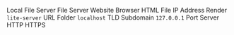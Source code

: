 Local File Server
File Server
Website
Browser
HTML File
IP Address
Render
`lite-server`
URL
Folder
`localhost`
TLD
Subdomain
`127.0.0.1`
Port
Server
HTTP
HTTPS
